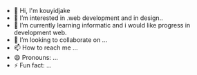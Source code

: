 - 👋 Hi, I'm kouyidjake
- 👀 I’m interested in .web development and in design..
- 🌱 I’m currently learning informatic and i would like progress in development web.
- 💞️ I’m looking to collaborate on ...
- 📫 How to reach me ...
- 😄 Pronouns: ...
- ⚡ Fun fact: ...

<!---
kouyidjake/kouyidjake is a ✨ special ✨ repository because its `README.md` (this file) appears on your GitHub profile.
You can click the Preview link to take a look at your changes.
--->
